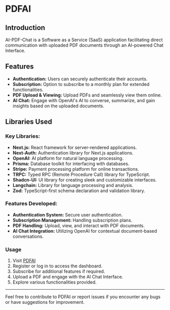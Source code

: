 # PDFAI

## Introduction

AI-PDF-Chat is a Software as a Service (SaaS) application facilitating direct communication with uploaded PDF documents through an AI-powered Chat Interface.

## Features

- **Authentication:** Users can securely authenticate their accounts.
- **Subscription:** Option to subscribe to a monthly plan for extended functionalities.
- **PDF Upload & Viewing:** Upload PDFs and seamlessly view them online.
- **AI Chat:** Engage with OpenAI's AI to converse, summarize, and gain insights based on the uploaded documents.

## Libraries Used

### Key Libraries:
- **Next.js:** React framework for server-rendered applications.
- **Next-Auth:** Authentication library for Next.js applications.
- **OpenAI:** AI platform for natural language processing.
- **Prisma:** Database toolkit for interfacing with databases.
- **Stripe:** Payment processing platform for online transactions.
- **TRPC:** Typed RPC (Remote Procedure Call) library for TypeScript.
- **Shadcn-UI:** UI library for creating sleek and customizable interfaces.
- **Langchain:** Library for language processing and analysis.
- **Zod:** TypeScript-first schema declaration and validation library.

### Features Developed:
- **Authentication System:** Secure user authentication.
- **Subscription Management:** Handling subscription plans.
- **PDF Handling:** Upload, view, and interact with PDF documents.
- **AI Chat Integration:** Utilizing OpenAI for contextual document-based conversations.

### Usage

1. Visit [PDFAI](https://pdfai-jensenmpillay.vercel.app/)
2. Register or log in to access the dashboard.
3. Subscribe for additional features if required.
4. Upload a PDF and engage with the AI Chat Interface.
5. Explore various functionalities provided.

---

Feel free to contribute to PDFAI or report issues if you encounter any bugs or have suggestions for improvement. 
